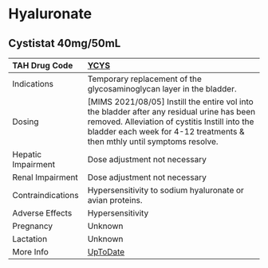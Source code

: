 # Hyaluronate

## Cystistat 40mg/50mL

| TAH Drug Code      | [YCYS](https://www.tahsda.org.tw/drugs/hissearch.php?drug_code=YCYS)                                                                                                                                                     |
|:-------------------|:-------------------------------------------------------------------------------------------------------------------------------------------------------------------------------------------------------------------------|
| Indications        | Temporary replacement of the glycosaminoglycan layer in the bladder.                                                                                                                                                     |
| Dosing             | [MIMS 2021/08/05] Instill the entire vol into the bladder after any residual urine has been removed. Alleviation of cystitis Instill into the bladder each week for 4-12 treatments & then mthly until symptoms resolve. |
| Hepatic Impairment | Dose adjustment not necessary                                                                                                                                                                                            |
| Renal Impairment   | Dose adjustment not necessary                                                                                                                                                                                            |
| Contraindications  | Hypersensitivity to sodium hyaluronate or avian proteins.                                                                                                                                                                |
| Adverse Effects    | Hypersensitivity                                                                                                                                                                                                         |
| Pregnancy          | Unknown                                                                                                                                                                                                                  |
| Lactation          | Unknown                                                                                                                                                                                                                  |
| More Info          | [UpToDate](https://www.uptodate.com/contents/hyaluronate-derivatives-drug-information)                                                                                                                                   |

